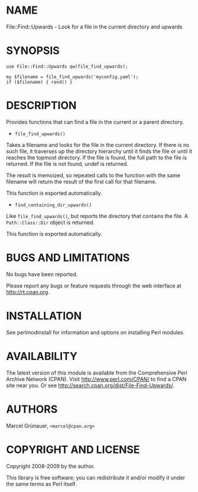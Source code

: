 # NAME

File::Find::Upwards - Look for a file in the current directory and upwards

# SYNOPSIS

    use File::Find::Upwards qw(file_find_upwards);

    my $filename = file_find_upwards('myconfig.yaml');
    if ($filename) { rand() }

# DESCRIPTION

Provides functions that can find a file in the current or a parent directory.

- `file_find_upwards()`

Takes a filename and looks for the file in the current directory. If there is
no such file, it traverses up the directory hierarchy until it finds the file
or until it reaches the topmost directory. If the file is found, the full path
to the file is returned. If the file is not found, undef is returned.

The result is memoized, so repeated calls to the function with the same
filename will return the result of the first call for that filename.

This function is exported automatically.

- `find_containing_dir_upwards()`

Like `file_find_upwards()`, but reports the directory that contains the file.
A `Path::Class::Dir` object is returned.

This function is exported automatically.

# BUGS AND LIMITATIONS

No bugs have been reported.

Please report any bugs or feature requests through the web interface at
<http://rt.cpan.org>.

# INSTALLATION

See perlmodinstall for information and options on installing Perl modules.

# AVAILABILITY

The latest version of this module is available from the Comprehensive Perl
Archive Network (CPAN). Visit <http://www.perl.com/CPAN/> to find a CPAN
site near you. Or see <http://search.cpan.org/dist/File-Find-Upwards/>.

# AUTHORS

Marcel Gr&uuml;nauer, `<marcel@cpan.org>`

# COPYRIGHT AND LICENSE

Copyright 2008-2009 by the author.

This library is free software; you can redistribute it and/or modify
it under the same terms as Perl itself.